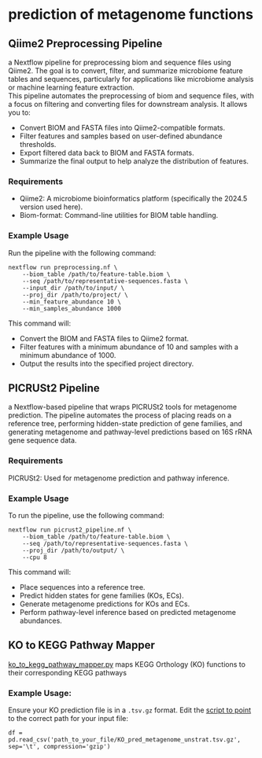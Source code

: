 # prediction of metagenome functions

## Qiime2 Preprocessing Pipeline

a Nextflow pipeline for preprocessing biom and sequence files using Qiime2. The goal is to convert, filter, and summarize microbiome feature tables and sequences, particularly for applications like microbiome analysis or machine learning feature extraction.</br>
This pipeline automates the preprocessing of biom and sequence files, with a focus on filtering and converting files for downstream analysis. It allows you to:
- Convert BIOM and FASTA files into Qiime2-compatible formats.
- Filter features and samples based on user-defined abundance thresholds.
- Export filtered data back to BIOM and FASTA formats.
- Summarize the final output to help analyze the distribution of features.

### Requirements
- Qiime2: A microbiome bioinformatics platform (specifically the 2024.5 version used here).
- Biom-format: Command-line utilities for BIOM table handling.

### Example Usage
Run the pipeline with the following command:
```
nextflow run preprocessing.nf \
    --biom_table /path/to/feature-table.biom \
    --seq /path/to/representative-sequences.fasta \
    --input_dir /path/to/input/ \
    --proj_dir /path/to/project/ \
    --min_feature_abundance 10 \
    --min_samples_abundance 1000
```
This command will:
- Convert the BIOM and FASTA files to Qiime2 format.
- Filter features with a minimum abundance of 10 and samples with a minimum abundance of 1000.
- Output the results into the specified project directory.


## PICRUSt2 Pipeline
a Nextflow-based pipeline that wraps PICRUSt2 tools for metagenome prediction. The pipeline automates the process of placing reads on a reference tree, performing hidden-state prediction of gene families, and generating metagenome and pathway-level predictions based on 16S rRNA gene sequence data.

### Requirements
PICRUSt2: Used for metagenome prediction and pathway inference.

### Example Usage
To run the pipeline, use the following command:
```
nextflow run picrust2_pipeline.nf \
    --biom_table /path/to/feature-table.biom \
    --seq /path/to/representative-sequences.fasta \
    --proj_dir /path/to/output/ \
    --cpu 8
```
This command will:
- Place sequences into a reference tree.
- Predict hidden states for gene families (KOs, ECs).
- Generate metagenome predictions for KOs and ECs.
- Perform pathway-level inference based on predicted metagenome abundances.

## KO to KEGG Pathway Mapper
<a href='KEGG%20db/ko_to_kegg_pathway_mapper.py'>ko_to_kegg_pathway_mapper.py</a> maps KEGG Orthology (KO) functions to their corresponding KEGG pathways
### Example Usage:
Ensure your KO prediction file is in a `.tsv.gz` format.
Edit the <a href='KEGG%20db/ko_to_kegg_pathway_mapper.py#L7'>script to point</a> to the correct path for your input file:
```
df = pd.read_csv('path_to_your_file/KO_pred_metagenome_unstrat.tsv.gz', sep='\t', compression='gzip')
```
